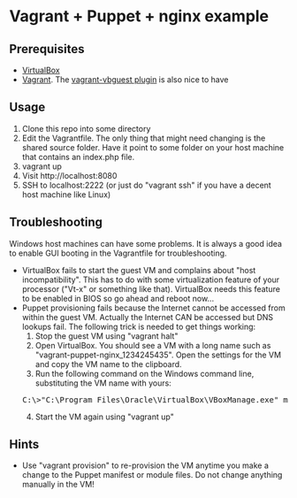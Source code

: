 Vagrant + Puppet + nginx example
================================

Prerequisites
-------------

* [VirtualBox](http://www.virtualbox.org)
* [Vagrant](http://www.vagrantup.com). The [vagrant-vbguest plugin](http://blog.carlossanchez.eu/2012/05/03/automatically-download-and-install-virtualbox-guest-additions-in-vagrant/) is also nice to have

Usage
-----

1. Clone this repo into some directory
2. Edit the Vagrantfile. The only thing that might need changing is the shared source folder. Have it point to some folder on your host machine that contains an index.php file.
3. vagrant up
4. Visit http://localhost:8080
5. SSH to localhost:2222 (or just do "vagrant ssh" if you have a decent host machine like Linux)

Troubleshooting
---------------

Windows host machines can have some problems. It is always a good idea to enable GUI booting in the Vagrantfile for troubleshooting.

* VirtualBox fails to start the guest VM and complains about "host incompatibility". This has to do with some virtualization feature of your processor ("Vt-x" or something like that). VirtualBox needs this feature to be enabled in BIOS so go ahead and reboot now...
* Puppet provisioning fails because the Internet cannot be accessed from within the guest VM. Actually the Internet CAN be accessed but DNS lookups fail. The following trick is needed to get things working:
  1. Stop the guest VM using "vagrant halt"
  2. Open VirtualBox. You should see a VM with a long name such as "vagrant-puppet-nginx_1234245435". Open the settings for the VM and copy the VM name to the clipboard.
  3. Run the following command on the Windows command line, substituting the VM name with yours:
  <pre>
  C:\>"C:\Program Files\Oracle\VirtualBox\VBoxManage.exe" modifyvm "vagrant-puppet-nginx_1234245435" --natdnshostresolver1 on
  </pre>
  4. Start the VM again using "vagrant up"

Hints
-----

* Use "vagrant provision" to re-provision the VM anytime you make a change to the Puppet manifest or module files. Do not change anything manually in the VM!